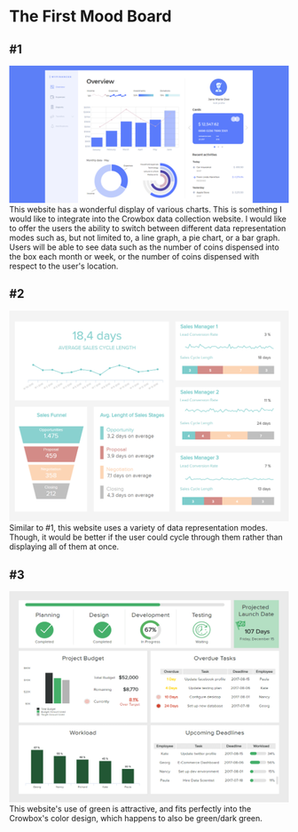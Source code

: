 # The First Mood Board

## #1
![1](https://github.com/iamastic/CrowBox2.0/blob/main/Project%20Documentation/Ideation/Images/MoodBoard1.PNG)
This website has a wonderful display of various charts. This is something I would like to integrate into the Crowbox data collection website. I would like to offer the users the ability to switch between different data representation modes such as, but not limited to, a line graph, a pie chart, or a bar graph. Users will be able to see data such as the number of coins dispensed into the box each month or week, or the number of coins dispensed with respect to the user's location. 

## #2
![2](https://github.com/iamastic/CrowBox2.0/blob/main/Project%20Documentation/Ideation/Images/MoodBoard4.PNG)
Similar to #1, this website uses a variety of data representation modes. Though, it would be better if the user could cycle through them rather than displaying all of them at once. 

## #3
![3](https://github.com/iamastic/CrowBox2.0/blob/main/Project%20Documentation/Ideation/Images/MoodBoard5.PNG)
This website's use of green is attractive, and fits perfectly into the Crowbox's color design, which happens to also be green/dark green. 
